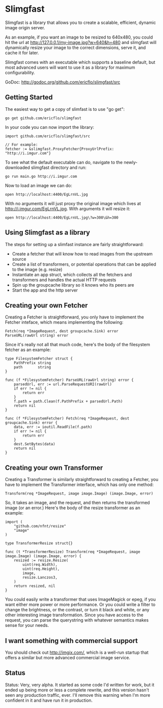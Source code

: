 # Slimgfast

Slimgfast is a library that allows you to create a scalable, efficient, dynamic
image origin server.

As an example, if you want an image to be resized to 640x480, you could hit the
url at http://127.0.0.1/my-image.jpg?w=640&h=480 and slimgfast will dynamically
resize your image to the correct dimensions, serve it, and cache it for later.

Slimgfast comes with an executable which supports a baseline default, but most
advanced users will want to use it as a library for maximum configurability.

GoDoc: http://godoc.org/github.com/ericflo/slimgfast/src

## Getting Started

The easiest way to get a copy of slimfast is to use "go get":

    go get github.com/ericflo/slimgfast

In your code you can now import the library:

    import github.com/ericflo/slimgfast/src

    // For example:
    fetcher := &slimgfast.ProxyFetcher{ProxyUrlPrefix: "http://i.imgur.com"}

To see what the default executable can do, navigate to the newly-downloaded
slimgfast directory and run:

    go run main.go http://i.imgur.com

Now to load an image we can do:

    open http://localhost:4400/EgLrnVL.jpg

With no arguments it will just proxy the original image which lives at
http://i.imgur.com/EgLrnVL.jpg.  With arguments it will resize it:

    open http://localhost:4400/EgLrnVL.jpg\?w=300\&h=300

## Using Slimgfast as a library

The steps for setting up a slimfast instance are fairly straightforward:

* Create a fetcher that will know how to read images from the upstream source
* Create a list of transformers, or potential operations that can be applied to
  the image (e.g. resize)
* Instantiate an app struct, which collects all the fetchers and transformers
  and handles the actual HTTP requests
* Spin up the groupcache library so it knows who its peers are
* Start the app and the http server

## Creating your own Fetcher

Creating a Fetcher is straightforward, you only have to implement the Fetcher
inteface, which means implementing the following:

    Fetch(req *ImageRequest, dest groupcache.Sink) error
    ParseURL(rawUrl string) error

Since it's really not all that much code, here's the body of the filesystem
fetcher as an example:

    type FilesystemFetcher struct {
        PathPrefix string
        path       string
    }

    func (f *FilesystemFetcher) ParseURL(rawUrl string) error {
        parsedUrl, err := url.ParseRequestURI(rawUrl)
        if err != nil {
            return err
        }
        f.path = path.Clean(f.PathPrefix + parsedUrl.Path)
        return nil
    }

    func (f *FilesystemFetcher) Fetch(req *ImageRequest, dest groupcache.Sink) error {
        data, err := ioutil.ReadFile(f.path)
        if err != nil {
            return err
        }
        dest.SetBytes(data)
        return nil
    }

## Creating your own Transformer

Creating a Transformer is similarly straightforward to creating a Fetcher,
you have to implement the Transformer interface, which has only one method:

    Transform(req *ImageRequest, image image.Image) (image.Image, error)

So, it takes an image, and the request, and then returns the transformed image
(or an error.)  Here's the body of the resize transformer as an example:

    import (
        "github.com/nfnt/resize"
        "image"
    )

    type TransformerResize struct{}

    func (t *TransformerResize) Transform(req *ImageRequest, image image.Image) (image.Image, error) {
        resized := resize.Resize(
            uint(req.Width),
            uint(req.Height),
            image,
            resize.Lanczos3,
        )
        return resized, nil
    }

You could easily write a transformer that uses ImageMagick or epeg, if you want
either more power or more performance.  Or you could write a filter to change
the brightness, or the contrast, or turn it black and white, or any other
interesting image transformation.  Since you have access to the request,
you can parse the querystring with whatever semantics makes sense for your
needs.

## I want something with commercial support

You should check out http://imgix.com/, which is a well-run startup that offers
a similar but more advanced commercial image service.

## Status

Status: Very, very alpha.  It started as some code I'd written for work, but
it ended up being more or less a complete rewrite, and this version hasn't seen
any production traffic, ever.  I'll remove this warning when I'm more confident
in it and have run it in production.